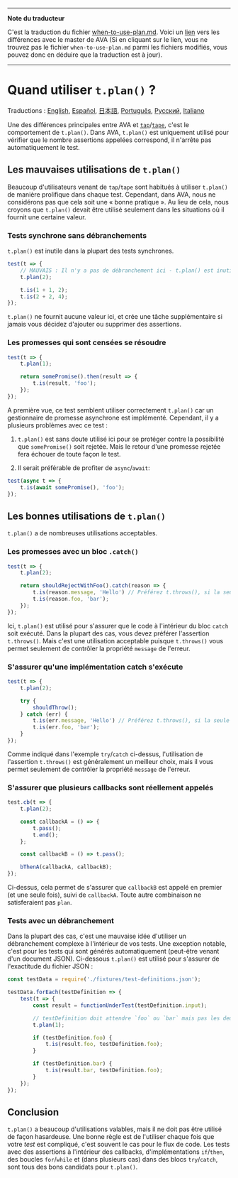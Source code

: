 ___
**Note du traducteur**

C'est la traduction du fichier [when-to-use-plan.md](https://github.com/sindresorhus/ava/blob/master/docs/recipes/when-to-use-plan.md). Voici un [lien](https://github.com/sindresorhus/ava/compare/89767ec3b6174e59d37faaadb50cfa3c0d58bda6...master#diff-0c25d982e94d600cb6b8e438a0e67169) vers les différences avec le master de AVA (Si en cliquant sur le lien, vous ne trouvez pas le fichier `when-to-use-plan.md` parmi les fichiers modifiés, vous pouvez donc en déduire que la traduction est à jour).
___
# Quand utiliser `t.plan()` ?

Traductions : [English](https://github.com/sindresorhus/ava/blob/master/docs/recipes/when-to-use-plan.md), [Español](https://github.com/sindresorhus/ava-docs/blob/master/es_ES/docs/recipes/when-to-use-plan.md),  [日本語](https://github.com/sindresorhus/ava-docs/blob/master/ja_JP/docs/recipes/when-to-use-plan.md),  [Português](https://github.com/sindresorhus/ava-docs/blob/master/pt_BR/docs/recipes/when-to-use-plan.md), [Русский](https://github.com/sindresorhus/ava-docs/blob/master/ru_RU/docs/recipes/when-to-use-plan.md), [Italiano](https://github.com/sindresorhus/ava-docs/blob/master/it_IT/recipes/when-to-use-plan.md)

Une des différences principales entre AVA et [`tap`](https://github.com/tapjs/node-tap)/[`tape`](https://github.com/substack/tape), c'est le comportement de `t.plan()`. Dans AVA, `t.plan()` est uniquement utilisé pour vérifier que le nombre assertions appelées correspond, il n'arrête pas automatiquement le test.

## Les mauvaises utilisations de `t.plan()`

Beaucoup d'utilisateurs venant de `tap`/`tape` sont habitués à utiliser `t.plan()` de manière prolifique dans chaque test. Cependant, dans AVA, nous ne considérons pas que cela soit une « bonne pratique ». Au lieu de cela, nous croyons que `t.plan()` devait être utilisé seulement dans les situations où il fournit une certaine valeur.

### Tests synchrone sans débranchements

`t.plan()` est inutile dans la plupart des tests synchrones.

```js
test(t => {
	// MAUVAIS : Il n'y a pas de débranchement ici - t.plan() est inutile
	t.plan(2);

	t.is(1 + 1, 2);
	t.is(2 + 2, 4);
});
```

`t.plan()` ne fournit aucune valeur ici, et crée une tâche supplémentaire si jamais vous décidez d'ajouter ou supprimer des assertions.

### Les promesses qui sont censées se résoudre

```js
test(t => {
	t.plan(1);

	return somePromise().then(result => {
		t.is(result, 'foo');
	});
});
```

A première vue, ce test semblent utiliser correctement `t.plan()` car un gestionnaire de promesse asynchrone est implémenté. Cependant, il y a plusieurs problèmes avec ce test :

1. `t.plan()` est sans doute utilisé ici pour se protéger contre la possibilité que `somePromise()` soit rejetée.  Mais le retour d'une promesse rejetée fera échouer de toute façon le test.

2. Il serait préférable de profiter de `async`/`await`:

```js
test(async t => {
	t.is(await somePromise(), 'foo');
});
```

## Les bonnes utilisations de `t.plan()`

`t.plan()` a de nombreuses utilisations acceptables.

### Les promesses avec un bloc `.catch()`

```js
test(t => {
	t.plan(2);

	return shouldRejectWithFoo().catch(reason => {
		t.is(reason.message, 'Hello') // Préférez t.throws(), si la seule chose qui vous importe c'est message
		t.is(reason.foo, 'bar');
	});
});
```

Ici, `t.plan()` est utilisé pour s'assurer que le code à l'intérieur du bloc `catch` soit exécuté. Dans la plupart des cas, vous devez préférer l'assertion `t.throws()`. Mais c'est une utilisation acceptable puisque `t.throws()` vous permet seulement de contrôler la propriété `message` de l'erreur.

### S'assurer qu'une implémentation catch s'exécute

```js
test(t => {
	t.plan(2);

	try {
		shouldThrow();
	} catch (err) {
		t.is(err.message, 'Hello') // Préférez t.throws(), si la seule chose qui vous importe c'est message
		t.is(err.foo, 'bar');
	}
});
```

Comme indiqué dans l'exemple `try`/`catch` ci-dessus, l'utilisation de l'assertion `t.throws()` est généralement un meilleur choix, mais il vous permet seulement de contrôler la propriété `message` de l'erreur.

### S'assurer que plusieurs callbacks sont réellement appelés

```js
test.cb(t => {
	t.plan(2);

	const callbackA = () => {
		t.pass();
		t.end();
	};

	const callbackB = () => t.pass();

	bThenA(callbackA, callbackB);
});
```

Ci-dessus, cela permet de s'assurer que `callbackB` est appelé en premier (et une seule fois), suivi de `callbackA`. Toute autre combinaison ne satisferaient pas `plan`.

### Tests avec un débranchement

Dans la plupart des cas, c'est une mauvaise idée d'utiliser un débranchement complexe à l'intérieur de vos tests. Une exception notable, c'est pour les tests qui sont générés automatiquement (peut-être venant d'un document JSON). Ci-dessous `t.plan()` est utilisé pour s'assurer de l'exactitude du fichier JSON :

```js
const testData = require('./fixtures/test-definitions.json');

testData.forEach(testDefinition => {
	test(t => {
		const result = functionUnderTest(testDefinition.input);

		// testDefinition doit attendre `foo` ou `bar` mais pas les deux
		t.plan(1);

		if (testDefinition.foo) {
			t.is(result.foo, testDefinition.foo);
		}

		if (testDefinition.bar) {
			t.is(result.bar, testDefinition.foo);
		}
	});
});
```

## Conclusion

`t.plan()` a beaucoup d'utilisations valables, mais il ne doit pas être utilisé de façon hasardeuse. Une bonne règle est de l'utiliser chaque fois que votre *test* est compliqué, c'est souvent le cas pour le flux de code. Les tests avec des assertions à l'intérieur des callbacks, d'implémentations `if`/`then`, des boucles `for`/`while` et (dans plusieurs cas) dans des blocs `try`/`catch`, sont tous des bons candidats pour `t.plan()`.
